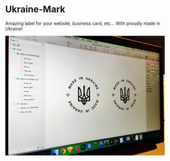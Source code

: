 # Ukraine-Mark

Amazing label for your website, business card, etc... With proudly made in Ukraine!

![With love](https://github.com/Birzool/Ukraine-Mark/blob/master/screenshot.jpg)
